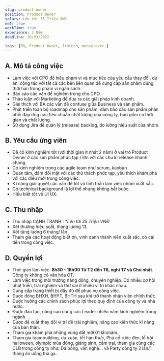 ```yaml
---
slug: product-owner
position: Product Owner
salary: Lên tới 35 Triệu VNĐ
net: true
workTime: true
experience: 2 Năm
deadline: 20/03/2022

tags: [PO, Product Owner, fintech, moneylover ]
---
```


## A. Mô tả công việc
- Làm việc với CPO để hiểu phạm vi và mục tiêu của yêu cầu thay đổi, dự án, cộng tác với tất cả các bên liên quan để cung cấp sản phẩm đúng thời hạn trong phạm vi ngân sách.
- Báo cáo các vấn đề nghiêm trọng cho CPO.
- Thảo luận với Marketing để đưa ra các giải pháp kinh doanh.
- Giải thích với BA các vấn đề confuse giữa Business và sản phẩm.
- Phát triển toàn bộ roadmap cho sản phẩm, đảm bảo các sản phẩm phân phối đáp ứng các tiêu chuẩn chất lượng của công ty, bao gồm cả thời gian và chất lượng.
- Sử dụng Jira để quản lý (release) backlog, đo lường hiệu suất của nhóm.


## B. Yêu cầu ứng viên
- Đã có kinh nghiệm tốt (với thời gian ít nhất 2 năm) ở vai trò Product Owner ở các sản phẩm phức tạp / lớn với các chu kì release nhanh chóng.
- Có kinh nghiệm trong các agile team như scrum, kanban
- Quan tâm, dám đối mặt với các thử thách phức tạp, yêu thích khám phá với các điều mới trong công việc.
- Kĩ năng giải quyết các vấn đề tốt và tinh thần làm việc nhóm xuất sắc.
- Có technical background là lợi thế nhưng không bắt buộc.
- Hiểu biết tốt về UI UX.

## C. Thu nhập
- Thu nhập CẠNH TRANH : **Lên tới 35 Triệu VNĐ*
- Xét thưởng hiệu suất, tháng lương 13.
- Xét tăng lương 6 tháng/ lần.
- Tham gia các hoạt động biết ơn, vinh danh thành viên xuất sắc, có cải tiến trong công việc.

## D. Quyền lợi
- Thời gian làm việc: **8h30 - 18h00 Từ T2 đến T6, nghỉ T7 và Chủ nhật**. Công ty không có văn hóa OT.
- Làm việc trong môi trường năng động, chuyên nghiệp. Có nhiều cơ hội phát triển, trải nghiệm và thử sai ở nhiều vị trí khác nhau.
- Cung cấp trang thiết bị đầy đủ để phục vụ công việc.
- Được đóng BHXH, BHYT, BHTH sau khi trở thành nhân viên chính thức.
- Được hưởng các chính sách phúc lợi theo quy định của công ty và nhà nước.
- Được đào tạo, nâng cao cùng các Leader nhiều năm kinh nghiệm trong ngành.
- Được đề xuất thay đổi vị trí để trải nghiệm, nâng cao kiến thức kĩ năng của bản thân.
- Tham gia khám phá những vùng đất mới 01 lần/năm.
- Tham gia teambuilding, du xuân, tết hàn thực, Phá cỗ rước đèn, lễ hội halloween, olympic mùa đông, giáng sinh, cắm trại, tham gia cùng các CLB trong công ty như: Đá bóng, văn nghệ… và Party công ty 2 lần/1 tháng ăn uống thả ga.


